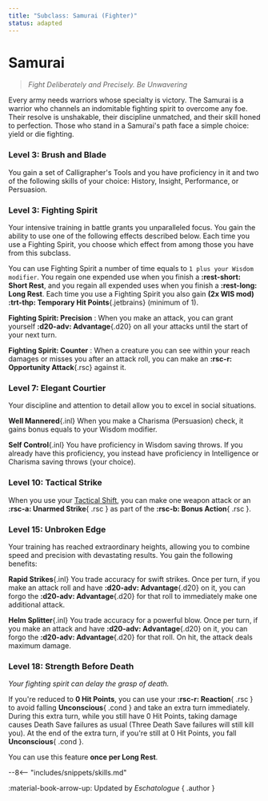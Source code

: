 ```yaml
---
title: "Subclass: Samurai (Fighter)"
status: adapted
---
```


<p style="display:none">
Fight Deliberately and Precisely. Be Unwavering
</p>

# Samurai

> *Fight Deliberately and Precisely. Be Unwavering*

Every army needs warriors whose specialty is victory. The Samurai is a warrior who channels an indomitable fighting spirit to overcome any foe. Their resolve is unshakable, their discipline unmatched, and their skill honed to perfection. Those who stand in a Samurai's path face a simple choice: yield or die fighting.

### Level 3: Brush and Blade

You gain a set of Calligrapher's Tools and you have proficiency in it and two of the following skills of your choice: History, Insight, Performance, or Persuasion.

### Level 3: Fighting Spirit

Your intensive training in battle grants you unparalleled focus. You gain the ability to use one of the following effects described below. Each time you use a Fighting Spirit, you choose which effect from among those you have from this subclass.

You can use Fighting Spirit a number of time equals to `1 plus your Wisdom modifier`. You regain one expended use when you finish a **:rest-short: Short Rest**, and you regain all expended uses when you finish a **:rest-long: Long Rest**. Each time you use a Fighting Spirit you also gain **(2x WIS mod) :trt-thp: Temporary Hit Points**{.jetbrains} (minimum of 1).

**Fighting Spirit: Precision**
:   When you make an attack, you can grant yourself **:d20-adv: Advantage**{.d20} on all your attacks until the start of your next turn.  
   
**Fighting Spirit: Counter**
:    When a creature you can see within your reach damages or misses you after an attack roll, you can make an **:rsc-r: Opportunity Attack**{.rsc} against it.

### Level 7: Elegant Courtier

Your discipline and attention to detail allow you to excel in social situations.

**Well Mannered**{.inl} When you make a Charisma (Persuasion) check, it gains bonus equals to your Wisdom modifier.

**Self Control**{.inl} You have proficiency in Wisdom saving throws. If you already have this proficiency, you instead have proficiency in Intelligence or Charisma saving throws (your choice).

### Level 10: Tactical Strike

When you use your [Tactical Shift](index.md#level-5-tactical-shift), you can make one weapon attack or an **:rsc-a: Unarmed Strike**{ .rsc } as part of the **:rsc-b: Bonus Action**{ .rsc }.

### Level 15: Unbroken Edge

Your training has reached extraordinary heights, allowing you to combine speed and precision with devastating results. You gain the following benefits: 

**Rapid Strikes**{.inl} You trade accuracy for swift strikes. Once per turn, if you make an attack roll and have **:d20-adv: Advantage**{.d20} on it, you can forgo the **:d20-adv: Advantage**{.d20} for that roll to immediately make one additional attack.

**Helm Splitter**{.inl} You trade accuracy for a powerful blow. Once per turn, if you make an attack and have **:d20-adv: Advantage**{.d20} on it, you can forgo the **:d20-adv: Advantage**{.d20} for that roll. On hit, the attack deals maximum damage.

### Level 18: Strength Before Death

*Your fighting spirit can delay the grasp of death.*

If you're reduced to **0 Hit Points**, you can use your **:rsc-r: Reaction**{ .rsc } to avoid falling **Unconscious**{ .cond } and take an extra turn immediately. During this extra turn, while you still have 0 Hit Points, taking damage causes Death Save failures as usual (Three Death Save failures will still kill you). At the end of the extra turn, if you're still at 0 Hit Points, you fall **Unconscious**{ .cond }.  

You can use this feature **once per Long Rest**.

--8<-- "includes/snippets/skills.md"

:material-book-arrow-up: Updated by *Eschatologue*
{ .author }